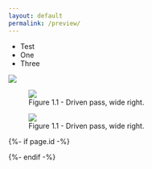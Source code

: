 ```yaml
---
layout: default
permalink: /preview/
---
```


- Test
- One
- Three

![](https://i.imgur.com/1mXkWLq.gif)

<figure>
    <img src="https://i.imgur.com/rvZVnJS.gif">
    <figcaption>Figure 1.1 - Driven pass, wide right.</figcaption>
</figure> 

<figure>
    <img src="https://i.imgur.com/rvZVnJS.gifv">
    <figcaption>Figure 1.1 - Driven pass, wide right.</figcaption>
</figure> 

{%- if page.id -%}
<div id="cusdis_thread"
  data-host="https://cusdis.com"
  data-app-id="e33618fe-cb5b-4e01-b427-9f80a5c6f8b4"
  data-page-id="{{ PAGE_ID }}"
  data-page-url="{{ PAGE_URL }}"
  data-page-title="{{ PAGE_TITLE }}"
></div>
<script async defer src="https://cusdis.com/js/cusdis.es.js"></script>
{%- endif -%}
